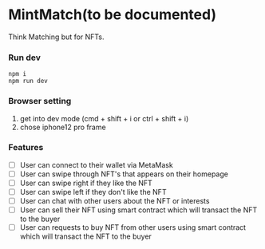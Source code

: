 # MintMatch(to be documented)

Think Matching but for NFTs.

### Run dev

```
npm i
npm run dev
```

### Browser setting

1. get into dev mode (cmd + shift + i or ctrl + shift + i)
2. chose iphone12 pro frame


### Features

- [ ] User can connect to their wallet via MetaMask
- [ ] User can swipe through NFT's that appears on their homepage
- [ ] User can swipe right if they like the NFT
- [ ] User can swipe left if they don't like the NFT
- [ ] User can chat with other users about the NFT or interests
- [ ] User can sell their NFT using smart contract which will transact the NFT to the buyer
- [ ] User can requests to buy NFT from other users using smart contract which will transact the NFT to the buyer